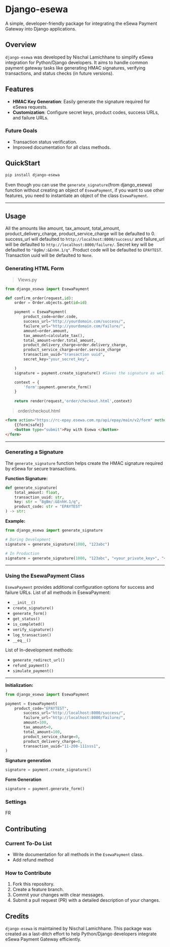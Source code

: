 # Django-esewa

A simple, developer-friendly package for integrating the eSewa Payment Gateway into Django applications.

## Overview

`django-esewa` was developed by Nischal Lamichhane to simplify eSewa integration for Python/Django developers. It aims to handle common payment gateway tasks like generating HMAC signatures, verifying transactions, and status checks (in future versions).

## Features

- **HMAC Key Generation**: Easily generate the signature required for eSewa requests.
- **Customization**: Configure secret keys, product codes, success URLs, and failure URLs.

### Future Goals

- Transaction status verification.
- Improved documentation for all class methods.

## QuickStart

```bash
pip install django-esewa
```


Even though you can use the `generate_signature`(from django_esewa) function without creating an object of `EsewaPayment`, if you want to use other features, you need to instantiate an object of the class `EsewaPayment`. 


---
## Usage
 All the amounts like amount, tax_amount, total_amount, product_delivery_charge, product_service_charge will be defaulted to 0. 
 success_url will defaulted to `http://localhost:8000/success/` and failure_url will be defaulted to `http://localhost:8000/failure/`. Secret key will be defaulted to `"8gBm/:&EnhH.1/q"`. Product code will be defaulted to `EPAYTEST`. Transaction uuid will be defaulted to `None`.

### Generating HTML Form
 > Views.py
```python 
from django_esewa import EsewaPayment

def confirm_order(request,id):
    order = Order.objects.get(id=id)

    payment = EsewaPayment(
        product_code=order.code,
        success_url="http://yourdomain.com/success/",
        failure_url="http://yourdomain.com/failure/",
        amount=order.amount,
        tax_amount=calculate_tax(),
        total_amount=order.total_amount,
        product_delivery_charge=order.delivery_charge,
        product_service_charge=order.service_charge
        transaction_uuid="transaction uuid",
        secret_key="your_secret_key",

    )
    signature = payment.create_signature() #Saves the signature as well as return it

    context = {
        'form':payment.generate_form()
    }
    
    return render(request,'order/checkout.html',context)
```
> order/checkout.html
```html
<form action="https://rc-epay.esewa.com.np/api/epay/main/v2/form" method="POST">
    {{form|safe}}
    <button type="submit">Pay with Esewa </button>
</form>
```
---

### Generating a Signature

The `generate_signature` function helps create the HMAC signature required by eSewa for secure transactions.

**Function Signature:**

```python
def generate_signature(
    total_amount: float,
    transaction_uuid: str,
    key: str = "8gBm/:&EnhH.1/q",
    product_code: str = "EPAYTEST"
) -> str:
```

**Example:**

```python
from django_esewa import generate_signature

# During Development
signature = generate_signature(1000, "123abc")

# In Production
signature = generate_signature(1000, "123abc", "<your_private_key>", "<product_code>")
```
---
### Using the EsewaPayment Class

`EsewaPayment` provides additional configuration options for success and failure URLs.
List of all methods in EsewaPayment:
- `__init__()`
- `create_signature()`
- `generate_form()`
- `get_status()`
- `is_completed()`
- `verify_signature()`
- `log_transaction()`
- `__eq__()`

List of In-development methods:
- `generate_redirect_url()`
- `refund_payment()`
- `simulate_payment()`

---

**Initialization:**

```python
from django_esewa import EsewaPayment

payment = EsewaPayment(
    product_code="EPAYTEST",
        success_url="http://localhost:8000/success/",
        failure_url="http://localhost:8000/failure/",
        amount=100,
        tax_amount=0,
        total_amount=100,
        product_service_charge=0,
        product_delivery_charge=0,
        transaction_uuid="11-200-111sss1",
)
```

**Signature generation**

```python
signature = payment.create_signature()
```

**Form Generation**

```python
signature = payment.generate_form()
```

### Settings

FR

## Contributing

### Current To-Do List

- Write documentation for all methods in the `EsewaPayment` class.
- Add refund method

### How to Contribute

1. Fork this repository.
2. Create a feature branch.
3. Commit your changes with clear messages.
4. Submit a pull request (PR) with a detailed description of your changes.

## Credits

`django-esewa` is maintained by Nischal Lamichhane. This package was created as a last-ditch effort to help Python/Django developers integrate eSewa Payment Gateway efficiently.